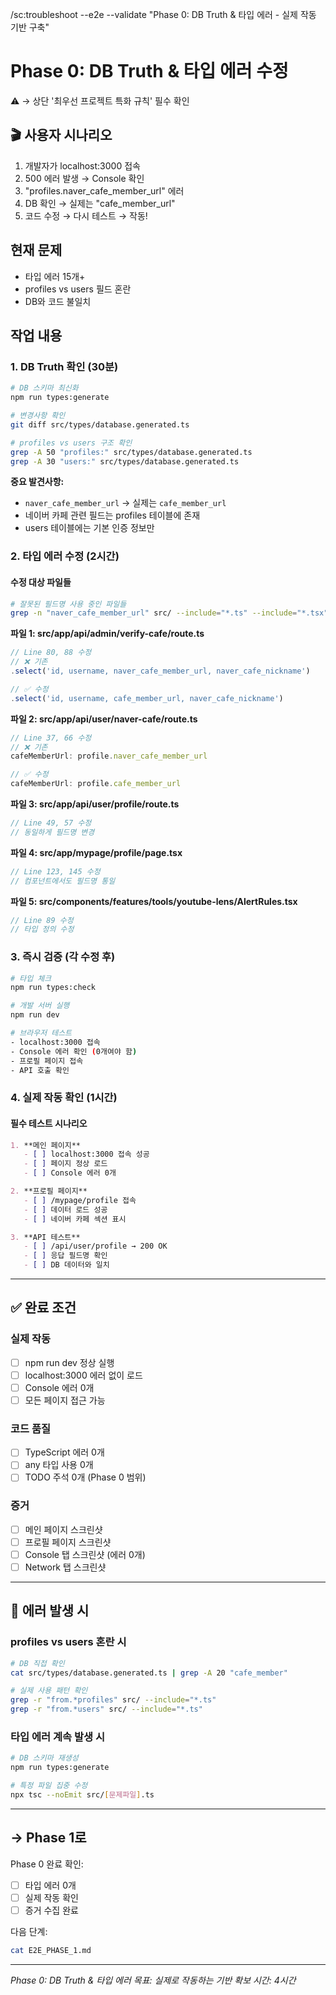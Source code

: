 /sc:troubleshoot --e2e --validate
"Phase 0: DB Truth & 타입 에러 - 실제 작동 기반 구축"

# Phase 0: DB Truth & 타입 에러 수정

⚠️ → 상단 '최우선 프로젝트 특화 규칙' 필수 확인

## 🎬 사용자 시나리오
1. 개발자가 localhost:3000 접속
2. 500 에러 발생 → Console 확인
3. "profiles.naver_cafe_member_url" 에러
4. DB 확인 → 실제는 "cafe_member_url"
5. 코드 수정 → 다시 테스트 → 작동!

## 현재 문제
- 타입 에러 15개+
- profiles vs users 필드 혼란
- DB와 코드 불일치

## 작업 내용

### 1. DB Truth 확인 (30분)
```bash
# DB 스키마 최신화
npm run types:generate

# 변경사항 확인
git diff src/types/database.generated.ts

# profiles vs users 구조 확인
grep -A 50 "profiles:" src/types/database.generated.ts
grep -A 30 "users:" src/types/database.generated.ts
```

**중요 발견사항:**
- `naver_cafe_member_url` → 실제는 `cafe_member_url`
- 네이버 카페 관련 필드는 profiles 테이블에 존재
- users 테이블에는 기본 인증 정보만

### 2. 타입 에러 수정 (2시간)

#### 수정 대상 파일들
```bash
# 잘못된 필드명 사용 중인 파일들
grep -n "naver_cafe_member_url" src/ --include="*.ts" --include="*.tsx"
```

**파일 1: src/app/api/admin/verify-cafe/route.ts**
```typescript
// Line 80, 88 수정
// ❌ 기존
.select('id, username, naver_cafe_member_url, naver_cafe_nickname')

// ✅ 수정
.select('id, username, cafe_member_url, naver_cafe_nickname')
```

**파일 2: src/app/api/user/naver-cafe/route.ts**
```typescript
// Line 37, 66 수정
// ❌ 기존
cafeMemberUrl: profile.naver_cafe_member_url

// ✅ 수정  
cafeMemberUrl: profile.cafe_member_url
```

**파일 3: src/app/api/user/profile/route.ts**
```typescript
// Line 49, 57 수정
// 동일하게 필드명 변경
```

**파일 4: src/app/mypage/profile/page.tsx**
```typescript
// Line 123, 145 수정
// 컴포넌트에서도 필드명 통일
```

**파일 5: src/components/features/tools/youtube-lens/AlertRules.tsx**
```typescript
// Line 89 수정
// 타입 정의 수정
```

### 3. 즉시 검증 (각 수정 후)
```bash
# 타입 체크
npm run types:check

# 개발 서버 실행
npm run dev

# 브라우저 테스트
- localhost:3000 접속
- Console 에러 확인 (0개여야 함)
- 프로필 페이지 접속
- API 호출 확인
```

### 4. 실제 작동 확인 (1시간)

#### 필수 테스트 시나리오
```markdown
1. **메인 페이지**
   - [ ] localhost:3000 접속 성공
   - [ ] 페이지 정상 로드
   - [ ] Console 에러 0개

2. **프로필 페이지**  
   - [ ] /mypage/profile 접속
   - [ ] 데이터 로드 성공
   - [ ] 네이버 카페 섹션 표시

3. **API 테스트**
   - [ ] /api/user/profile → 200 OK
   - [ ] 응답 필드명 확인
   - [ ] DB 데이터와 일치
```

---

## ✅ 완료 조건

### 실제 작동
- [ ] npm run dev 정상 실행
- [ ] localhost:3000 에러 없이 로드
- [ ] Console 에러 0개
- [ ] 모든 페이지 접근 가능

### 코드 품질
- [ ] TypeScript 에러 0개
- [ ] any 타입 사용 0개
- [ ] TODO 주석 0개 (Phase 0 범위)

### 증거
- [ ] 메인 페이지 스크린샷
- [ ] 프로필 페이지 스크린샷
- [ ] Console 탭 스크린샷 (에러 0개)
- [ ] Network 탭 스크린샷

---

## 🔄 에러 발생 시

### profiles vs users 혼란 시
```bash
# DB 직접 확인
cat src/types/database.generated.ts | grep -A 20 "cafe_member"

# 실제 사용 패턴 확인
grep -r "from.*profiles" src/ --include="*.ts"
grep -r "from.*users" src/ --include="*.ts"
```

### 타입 에러 계속 발생 시
```bash
# DB 스키마 재생성
npm run types:generate

# 특정 파일 집중 수정
npx tsc --noEmit src/[문제파일].ts
```

---

## → Phase 1로

Phase 0 완료 확인:
- [ ] 타입 에러 0개
- [ ] 실제 작동 확인
- [ ] 증거 수집 완료

다음 단계:
```bash
cat E2E_PHASE_1.md
```

---

*Phase 0: DB Truth & 타입 에러*
*목표: 실제로 작동하는 기반 확보*
*시간: 4시간*